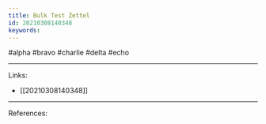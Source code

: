 ```yaml
---
title: Bulk Test Zettel
id: 20210308140348
keywords:
---
```

#alpha #bravo #charlie #delta #echo

---
Links:

- [[20210308140348]]

---
References:
